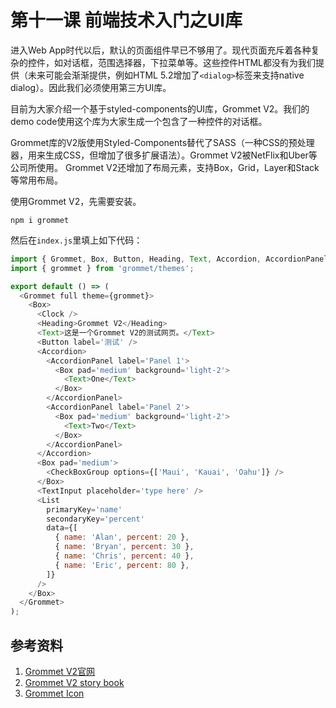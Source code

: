 # 第十一课 前端技术入门之UI库

进入Web App时代以后，默认的页面组件早已不够用了。现代页面充斥着各种复杂的控件，如对话框，范围选择器，下拉菜单等。这些控件HTML都没有为我们提供（未来可能会渐渐提供，例如HTML 5.2增加了`<dialog>`标签来支持native dialog）。因此我们必须使用第三方UI库。

目前为大家介绍一个基于styled-components的UI库，Grommet V2。我们的demo code使用这个库为大家生成一个包含了一种控件的对话框。

Grommet库的V2版使用Styled-Components替代了SASS（一种CSS的预处理器，用来生成CSS，但增加了很多扩展语法）。Grommet V2被NetFlix和Uber等公司所使用。
Grommet V2还增加了布局元素，支持Box，Grid，Layer和Stack等常用布局。

使用Grommet V2，先需要安装。

    npm i grommet
    
然后在`index.js`里填上如下代码：
``` javascript
import { Grommet, Box, Button, Heading, Text, Accordion, AccordionPanel, CheckBoxGroup, TextInput, List, Clock } from 'grommet';
import { grommet } from 'grommet/themes';

export default () => (
  <Grommet full theme={grommet}>
    <Box>
      <Clock />
      <Heading>Grommet V2</Heading>
      <Text>这是一个Grommet V2的测试网页。</Text>
      <Button label='测试' />
      <Accordion>
        <AccordionPanel label='Panel 1'>
          <Box pad='medium' background='light-2'>
            <Text>One</Text>
          </Box>
        </AccordionPanel>
        <AccordionPanel label='Panel 2'>
          <Box pad='medium' background='light-2'>
            <Text>Two</Text>
          </Box>
        </AccordionPanel>
      </Accordion>
      <Box pad='medium'>
        <CheckBoxGroup options={['Maui', 'Kauai', 'Oahu']} />
      </Box>
      <TextInput placeholder='type here' />
      <List
        primaryKey='name'
        secondaryKey='percent'
        data={[
          { name: 'Alan', percent: 20 },
          { name: 'Bryan', percent: 30 },
          { name: 'Chris', percent: 40 },
          { name: 'Eric', percent: 80 },
        ]}
      />
    </Box>
  </Grommet>
);
```

## 参考资料
1. [Grommet V2官网](https://v2.grommet.io/)
1. [Grommet V2 story book](https://storybook.grommet.io/?path=/story/all--all)
1. [Grommet Icon](https://icons.grommet.io/)
